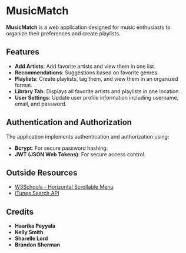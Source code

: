 # MusicMatch

**MusicMatch** is a web application designed for music enthusiasts to organize their preferences and create playlists.

## Features
- **Add Artists**: Add favorite artists and view them in one list.
- **Recommendations**: Suggestions based on favorite genres.
- **Playlists**: Create playlists, tag them, and view them in an organized format.
- **Library Tab**: Displays all favorite artists and playlists in one location.
- **User Settings**: Update user profile information including username, email, and password.

## Authentication and Authorization
The application implements authentication and authorization using:
- **Bcrypt**: For secure password hashing.
- **JWT (JSON Web Tokens)**: For secure access control.

## Outside Resources
- [W3Schools - Horizontal Scrollable Menu](https://www.w3schools.com/howto/howto_css_menu_horizontal_scroll.asp)
- [iTunes Search API](https://performance-partners.apple.com/search-api)

## Credits
- **Haarika Peyyala**
- **Kelly Smith**
- **Sharelle Lord**
- **Brandon Sherman**
